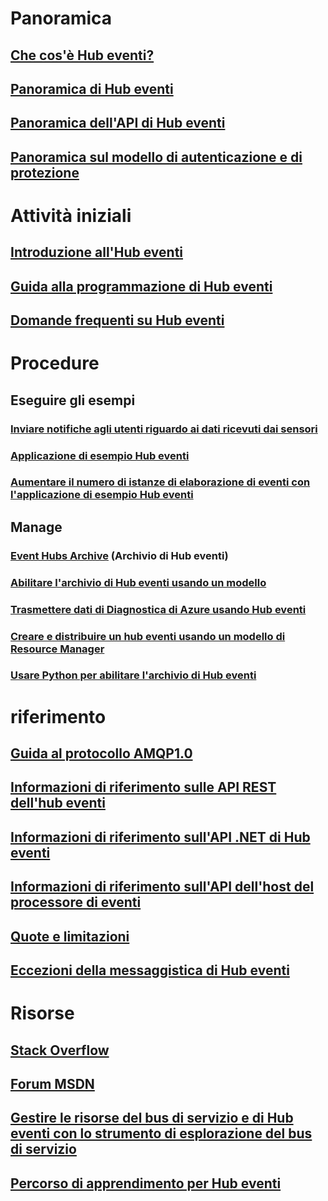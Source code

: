# Panoramica

## [Che cos'è Hub eventi?](event-hubs-what-is-event-hubs.md)
## [Panoramica di Hub eventi](event-hubs-overview.md)
## [Panoramica dell'API di Hub eventi](event-hubs-api-overview.md)
## [Panoramica sul modello di autenticazione e di protezione](event-hubs-authentication-and-security-model-overview.md)


# Attività iniziali
## [Introduzione all'Hub eventi](event-hubs-csharp-ephcs-getstarted.md)
## [Guida alla programmazione di Hub eventi](event-hubs-programming-guide.md)
## [Domande frequenti su Hub eventi](event-hubs-faq.md)

# Procedure
## Eseguire gli esempi
### [Inviare notifiche agli utenti riguardo ai dati ricevuti dai sensori](event-hubs-sensors-notify-users.md)
### [Applicazione di esempio Hub eventi](https://code.msdn.microsoft.com/Service-Bus-Event-Hub-286fd097)
### [Aumentare il numero di istanze di elaborazione di eventi con l'applicazione di esempio Hub eventi](https://code.msdn.microsoft.com/Service-Bus-Event-Hub-45f43fc3)
## Manage
### [Event Hubs Archive](event-hubs-archive-overview.md) (Archivio di Hub eventi)
### [Abilitare l'archivio di Hub eventi usando un modello](event-hubs-resource-manager-namespace-event-hub-enable-archive.md)
### [Trasmettere dati di Diagnostica di Azure usando Hub eventi](event-hubs-streaming-azure-diags-data.md)
### [Creare e distribuire un hub eventi usando un modello di Resource Manager](event-hubs-resource-manager-namespace-event-hub.md)
### [Usare Python per abilitare l'archivio di Hub eventi](event-hubs-archive-python.md)

# riferimento
## [Guida al protocollo AMQP1.0](../service-bus-messaging/service-bus-amqp-protocol-guide.md)
## [Informazioni di riferimento sulle API REST dell'hub eventi](https://msdn.microsoft.com/library/azure/dn790674)
## [Informazioni di riferimento sull'API .NET di Hub eventi](https://msdn.microsoft.com/library/azure/jj933424)
## [Informazioni di riferimento sull'API dell'host del processore di eventi](https://msdn.microsoft.com/library/microsoft.servicebus.messaging(v=azure.95).aspx)
## [Quote e limitazioni](event-hubs-quotas.md)
## [Eccezioni della messaggistica di Hub eventi](event-hubs-messaging-exceptions.md)

# Risorse
## [Stack Overflow](http://stackoverflow.com/questions/tagged/azure-eventhub)
## [Forum MSDN](https://social.msdn.microsoft.com/forums/home?forum=servbus)
## [Gestire le risorse del bus di servizio e di Hub eventi con lo strumento di esplorazione del bus di servizio](https://code.msdn.microsoft.com/Service-Bus-Explorer-f2abca5a)
## [Percorso di apprendimento per Hub eventi](https://azure.microsoft.com/documentation/learning-paths/event-hubs/)




<!--HONumber=Nov16_HO2-->


